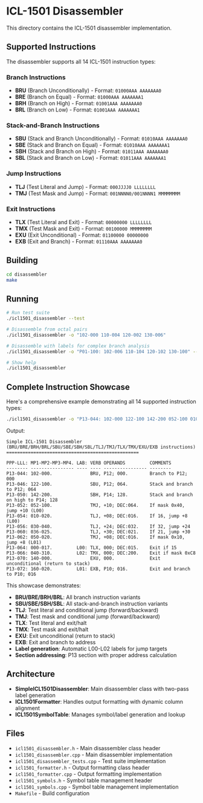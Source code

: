 # ICL-1501 Disassembler

This directory contains the ICL-1501 disassembler implementation.

## Supported Instructions

The disassembler supports all 14 ICL-1501 instruction types:

### Branch Instructions
- **BRU** (Branch Unconditionally) - Format: `01000AAA AAAAAAA0`
- **BRE** (Branch on Equal) - Format: `01000AAA AAAAAAA1` 
- **BRH** (Branch on High) - Format: `01001AAA AAAAAAA0`
- **BRL** (Branch on Low) - Format: `01001AAA AAAAAAA1`

### Stack-and-Branch Instructions
- **SBU** (Stack and Branch Unconditionally) - Format: `01010AAA AAAAAAA0`
- **SBE** (Stack and Branch on Equal) - Format: `01010AAA AAAAAAA1`
- **SBH** (Stack and Branch on High) - Format: `01011AAA AAAAAAA0`
- **SBL** (Stack and Branch on Low) - Format: `01011AAA AAAAAAA1`

### Jump Instructions  
- **TLJ** (Test Literal and Jump) - Format: `000JJJJ0 LLLLLLLL`
- **TMJ** (Test Mask and Jump) - Format: `001NNNN0/001NNNN1 MMMMMMMM`

### Exit Instructions
- **TLX** (Test Literal and Exit) - Format: `00000000 LLLLLLLL` 
- **TMX** (Test Mask and Exit) - Format: `00100000 MMMMMMMM`
- **EXU** (Exit Unconditional) - Format: `01100000 00000000`
- **EXB** (Exit and Branch) - Format: `01110AAA AAAAAAA0`

## Building

```bash
cd disassembler
make
```

## Running

```bash
# Run test suite
./icl1501_disassembler --test

# Disassemble from octal pairs  
./icl1501_disassembler -o "102-000 110-004 120-002 130-006"

# Disassemble with labels for complex branch analysis
./icl1501_disassembler -o "P01-100: 102-006 110-104 120-102 130-100" --labels

# Show help
./icl1501_disassembler
```

## Complete Instruction Showcase

Here's a comprehensive example demonstrating all 14 supported instruction types:

```bash
./icl1501_disassembler -o "P13-044: 102-000 122-100 142-200 052-100 010-020 030-040 036-025 050-020 000-017 040-310 140-000 160-020" --labels
```

Output:
```
Simple ICL-1501 Disassembler (BRU/BRE/BRH/BRL/SBU/SBE/SBH/SBL/TLJ/TMJ/TLX/TMX/EXU/EXB instructions)
=================================================

PPP-LLL: MP1-MP2-MP3-MP4. LAB: VERB OPERANDS         COMMENTS
-------- ---------------- ---- ---- ---------------- --------
P13-044: 102-000.              BRU, P12; 000.        Branch to P12; 000
P13-046: 122-100.              SBU, P12; 064.        Stack and branch to P12; 064
P13-050: 142-200.              SBH, P14; 128.        Stack and branch on high to P14; 128
P13-052: 052-100.              TMJ, +10; DEC:064.    If mask 0x40, jump +10 (L00)
P13-054: 010-020.              TLJ, +08; DEC:016.    If 16, jump +8 (L00)
P13-056: 030-040.              TLJ, +24; DEC:032.    If 32, jump +24
P13-060: 036-025.              TLJ, +30; DEC:021.    If 21, jump +30
P13-062: 050-020.              TMJ, +08; DEC:016.    If mask 0x10, jump +8 (L01)
P13-064: 000-017.         L00: TLX, 000; DEC:015.    Exit if 15
P13-066: 040-310.         L02: TMX, 000; DEC:200.    Exit if mask 0xC8
P13-070: 140-000.              EXU, 000.             Exit unconditional (return to stack)
P13-072: 160-020.         L01: EXB, P10; 016.        Exit and branch to P10; 016
```

This showcase demonstrates:
- **BRU/BRE/BRH/BRL**: All branch instruction variants
- **SBU/SBE/SBH/SBL**: All stack-and-branch instruction variants
- **TLJ**: Test literal and conditional jump (forward/backward)  
- **TMJ**: Test mask and conditional jump (forward/backward)
- **TLX**: Test literal and exit/halt
- **TMX**: Test mask and exit/halt
- **EXU**: Exit unconditional (return to stack)
- **EXB**: Exit and branch to address
- **Label generation**: Automatic L00-L02 labels for jump targets
- **Section addressing**: P13 section with proper address calculation

## Architecture

- **SimpleICL1501Disassembler**: Main disassembler class with two-pass label generation
- **ICL1501Formatter**: Handles output formatting with dynamic column alignment
- **ICL1501SymbolTable**: Manages symbol/label generation and lookup

## Files

- `icl1501_disassembler.h` - Main disassembler class header
- `icl1501_disassembler.cpp` - Main disassembler implementation
- `icl1501_disassembler_tests.cpp` - Test suite implementation
- `icl1501_formatter.h` - Output formatting class header
- `icl1501_formatter.cpp` - Output formatting implementation
- `icl1501_symbols.h` - Symbol table management header
- `icl1501_symbols.cpp` - Symbol table management implementation
- `Makefile` - Build configuration
